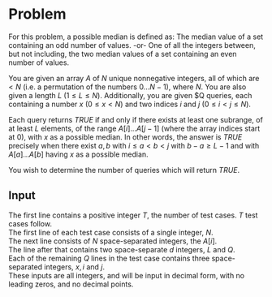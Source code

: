 # Problem

For this problem, a possible median is defined as: The median value of a set containing an odd number of values. -or- One of all the integers between, but not including, the two median values of a set containing an even number of values.

You are given an array $A$ of $N$ unique nonnegative integers, all of which are $< N$ (i.e. a permutation of the numbers $0...N-1$), where $N$. You are also given a length $L$ $(1 ≤ L ≤ N)$. Additionally, you are given $Q queries, each containing a number $x$ $(0 ≤ x < N)$ and two indices $i$ and $j$ $(0 ≤ i < j ≤ N)$.

Each query returns $TRUE$ if and only if there exists at least one subrange, of at least $L$ elements, of the range $A[i]...A[j-1]$ (where the array indices start at $0$), with $x$ as a possible median. In other words, the answer is $TRUE$ precisely when there exist $a, b$ with $i ≤ a < b < j$ with $b - a ≥ L - 1$ and with $A[a]...A[b]$ having $x$ as a possible median.

You wish to determine the number of queries which will return $TRUE$.

## Input

The first line contains a positive integer $T$, the number of test cases. $T$ test cases follow.  
The first line of each test case consists of a single integer, $N$.  
The next line consists of $N$ space-separated integers, the $A[i]$.  
The line after that contains two space-separate $d$ integers, $L$ and $Q$.  
Each of the remaining $Q$ lines in the test case contains three space-separated integers, $x, i$ and $j$.  
These inputs are all integers, and will be input in decimal form, with no leading zeros, and no decimal points.
